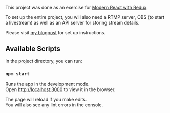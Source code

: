 This project was done as an exercise for [Modern React with Redux](https://www.udemy.com/react-redux).

To set up the entire project, you will also need a RTMP server, OBS (to start a livestream) as well as an API server for storing stream details.

Please visit [my blogpost](https://stuffihavelearnt.home.blog/2019/06/20/creating-a-simple-twitch-clone/) for set up instructions.

## Available Scripts

In the project directory, you can run:

### `npm start`

Runs the app in the development mode.<br>
Open [http://localhost:3000](http://localhost:3000) to view it in the browser.

The page will reload if you make edits.<br>
You will also see any lint errors in the console.

